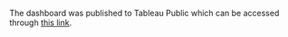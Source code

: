 The dashboard was published to Tableau Public which can be accessed through [this link]([url](https://public.tableau.com/views/NYCRealEstateSalesDashboard/Dashboard1?:language=en-US&publish=yes&:display_count=n&:origin=viz_share_link)https://public.tableau.com/views/NYCRealEstateSalesDashboard/Dashboard1?:language=en-US&publish=yes&:display_count=n&:origin=viz_share_link).
